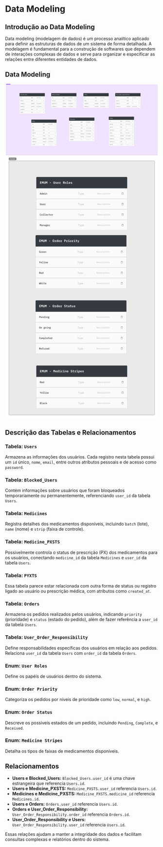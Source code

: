 # Data Modeling

## Introdução ao Data Modeling

Data modeling (modelagem de dados) é um processo analítico aplicado para definir as estruturas de dados de um sistema de forma detalhada. A modelagem é fundamental para a construção de softwares que dependem de interações complexas de dados e serve para organizar e especificar as relações entre diferentes entidades de dados.

## Data Modeling

![Data modeling](../../../static/img/data-modeling-sprint-2.png)
![Data enum](../../../static/img/enums-sprint-2.png)

## Descrição das Tabelas e Relacionamentos

### Tabela: `Users`

Armazena as informações dos usuários. Cada registro nesta tabela possui um `id` único, `nome`, `email`, entre outros atributos pessoais e de acesso como `password`.

### Tabela: `Blocked_Users`

Contém informações sobre usuários que foram bloqueados temporariamente ou permanentemente, referenciando `user_id` da tabela `Users`.

### Tabela: `Medicines`

Registra detalhes dos medicamentos disponíveis, incluindo `batch` (lote), `name` (nome) e `strip` (faixa de controle).

### Tabela: `Medicine_PXSTS`

Possivelmente controla o status de prescrição (PX) dos medicamentos para os usuários, conectando `medicine_id` da tabela `Medicines` e `user_id` da tabela `Users`.

### Tabela: `PYXTS`

Essa tabela parece estar relacionada com outra forma de status ou registro ligado ao usuário ou prescrição médica, com atributos como `created_at`.

### Tabela: `Orders`

Armazena os pedidos realizados pelos usuários, indicando `priority` (prioridade) e `status` (estado do pedido), além de fazer referência a `user_id` da tabela `Users`.

### Tabela: `User_Order_Responsibility`

Define responsabilidades específicas dos usuários em relação aos pedidos. Relaciona `user_id` da tabela `Users` com `order_id` da tabela `Orders`.

### Enum: `User Roles`

Define os papéis de usuários dentro do sistema.

### Enum: `Order Priority`

Categoriza os pedidos por níveis de prioridade como `low`, `normal`, e `high`.

### Enum: `Order Status`

Descreve os possíveis estados de um pedido, incluindo `Pending`, `Complete`, e `Received`.

### Enum: `Medicine Stripes`

Detalha os tipos de faixas de medicamentos disponíveis.

## Relacionamentos

- **Users e Blocked_Users:** `Blocked_Users.user_id` é uma chave estrangeira que referencia `Users.id`.
- **Users e Medicine_PXSTS:** `Medicine_PXSTS.user_id` referencia `Users.id`.
- **Medicines e Medicine_PXSTS:** `Medicine_PXSTS.medicine_id` referencia `Medicines.id`.
- **Users e Orders:** `Orders.user_id` referencia `Users.id`.
- **Orders e User_Order_Responsibility:** `User_Order_Responsibility.order_id` referencia `Orders.id`.
- **User_Order_Responsibility e Users:** `User_Order_Responsibility.user_id` referencia `Users.id`.

Essas relações ajudam a manter a integridade dos dados e facilitam consultas complexas e relatórios dentro do sistema.

